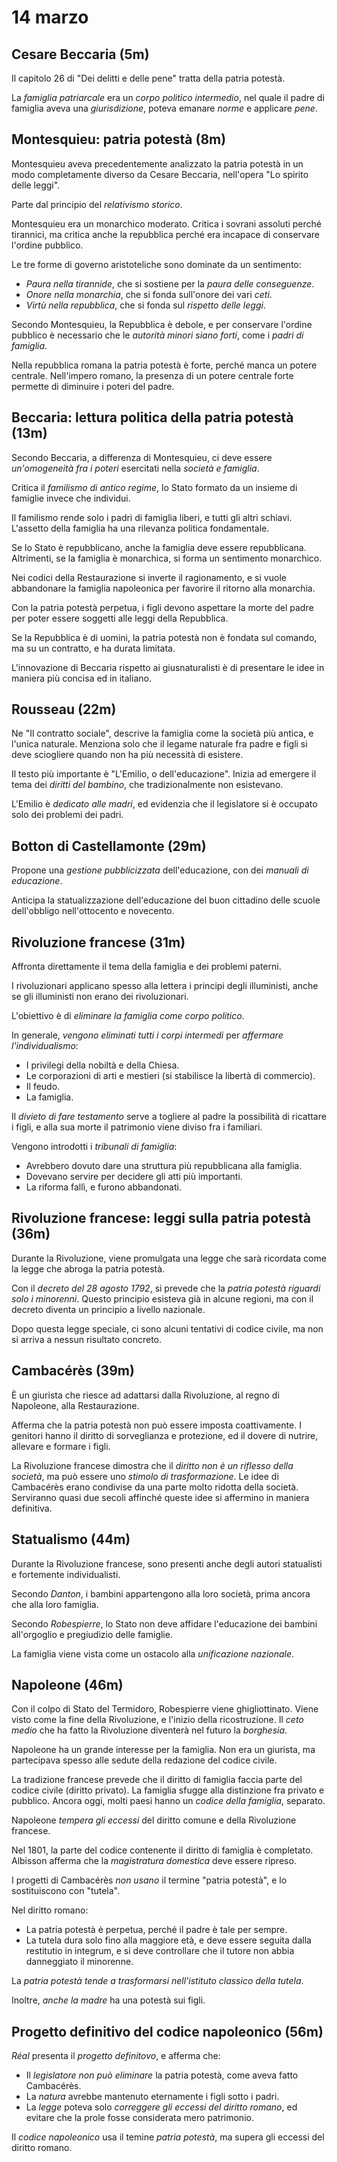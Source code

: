 # 14 marzo

<!--
vim: spell:spelllang=it
-->

## Cesare Beccaria (5m)

Il capitolo 26 di "Dei delitti e delle pene" tratta della patria potestà.

La *famiglia patriarcale* era un *corpo politico intermedio*, nel quale il padre di famiglia aveva una *giurisdizione*, poteva emanare *norme* e applicare *pene*.

## Montesquieu: patria potestà (8m)

Montesquieu aveva precedentemente analizzato la patria potestà in un modo completamente diverso da Cesare Beccaria, nell'opera "Lo spirito delle leggi".

Parte dal principio del *relativismo storico*.

Montesquieu era un monarchico moderato.
Critica i sovrani assoluti perché tirannici, ma critica anche la repubblica perché era incapace di conservare l'ordine pubblico.

Le tre forme di governo aristoteliche sono dominate da un sentimento:

* *Paura nella tirannide*, che si sostiene per la *paura delle conseguenze*.
* *Onore nella monarchia*, che si fonda sull'onore dei vari *ceti*.
* *Virtù nella repubblica*, che si fonda sul *rispetto delle leggi*.

Secondo Montesquieu, la Repubblica è debole, e per conservare l'ordine pubblico è necessario che le *autorità minori siano forti*, come i *padri di famiglia*.

Nella repubblica romana la patria potestà è forte, perché manca un potere centrale.
Nell'impero romano, la presenza di un potere centrale forte permette di diminuire i poteri del padre.

## Beccaria: lettura politica della patria potestà (13m)

Secondo Beccaria, a differenza di Montesquieu, ci deve essere *un'omogeneità fra i poteri* esercitati nella *società e famiglia*.

Critica il *familismo di antico regime*, lo Stato formato da un insieme di famiglie invece che individui.

Il familismo rende solo i padri di famiglia liberi, e tutti gli altri schiavi.
L'assetto della famiglia ha una rilevanza politica fondamentale.

Se lo Stato è repubblicano, anche la famiglia deve essere repubblicana.
Altrimenti, se la famiglia è monarchica, si forma un sentimento monarchico.

Nei codici della Restaurazione si inverte il ragionamento, e si vuole abbandonare la famiglia napoleonica per favorire il ritorno alla monarchia.

Con la patria potestà perpetua, i figli devono aspettare la morte del padre per poter essere soggetti alle leggi della Repubblica.

Se la Repubblica è di uomini, la patria potestà non è fondata sul comando, ma su un contratto, e ha durata limitata.

L'innovazione di Beccaria rispetto ai giusnaturalisti è di presentare le idee in maniera più concisa ed in italiano.

## Rousseau (22m)

Ne "Il contratto sociale", descrive la famiglia come la società più antica, e l'unica naturale.
Menziona solo che il legame naturale fra padre e figli si deve sciogliere quando non ha più necessità di esistere.

Il testo più importante è "L'Emilio, o dell'educazione".
Inizia ad emergere il tema dei *diritti del bambino*, che tradizionalmente non esistevano.

L'Emilio è *dedicato alle madri*, ed evidenzia che il legislatore si è occupato solo dei problemi dei padri.

## Botton di Castellamonte (29m)

Propone una *gestione pubblicizzata* dell'educazione, con dei *manuali di educazione*.

Anticipa la statualizzazione dell'educazione del buon cittadino delle scuole dell'obbligo nell'ottocento e novecento.

## Rivoluzione francese (31m)

Affronta direttamente il tema della famiglia e dei problemi paterni.

I rivoluzionari applicano spesso alla lettera i principi degli illuministi, anche se gli illuministi non erano dei rivoluzionari.

L'obiettivo è di *eliminare la famiglia come corpo politico*.

In generale, *vengono eliminati tutti i corpi intermedi* per *affermare l'individualismo*:

* I privilegi della nobiltà e della Chiesa.
* Le corporazioni di arti e mestieri (si stabilisce la libertà di commercio).
* Il feudo.
* La famiglia.

Il *divieto di fare testamento* serve a togliere al padre la possibilità di ricattare i figli, e alla sua morte il patrimonio viene diviso fra i familiari.

Vengono introdotti i *tribunali di famiglia*:

* Avrebbero dovuto dare una struttura più repubblicana alla famiglia.
* Dovevano servire per decidere gli atti più importanti.
* La riforma fallì, e furono abbandonati.

## Rivoluzione francese: leggi sulla patria potestà (36m)

Durante la Rivoluzione, viene promulgata una legge che sarà ricordata come la legge che abroga la patria potestà.

Con il *decreto del 28 agosto 1792*, si prevede che la *patria potestà riguardi solo i minorenni*.
Questo principio esisteva già in alcune regioni, ma con il decreto diventa un principio a livello nazionale.

Dopo questa legge speciale, ci sono alcuni tentativi di codice civile, ma non si arriva a nessun risultato concreto.

## Cambacérès (39m)

È un giurista che riesce ad adattarsi dalla Rivoluzione, al regno di Napoleone, alla Restaurazione.

Afferma che la patria potestà non può essere imposta coattivamente.
I genitori hanno il diritto di sorveglianza e protezione, ed il dovere di nutrire, allevare e formare i figli.

La Rivoluzione francese dimostra che il *diritto non è un riflesso della società*, ma può essere uno *stimolo di trasformazione*.
Le idee di Cambacérès erano condivise da una parte molto ridotta della società.
Serviranno quasi due secoli affinché queste idee si affermino in maniera definitiva.

## Statualismo (44m)

Durante la Rivoluzione francese, sono presenti anche degli autori statualisti e fortemente individualisti.

Secondo *Danton*, i bambini appartengono alla loro società, prima ancora che alla loro famiglia.

Secondo *Robespierre*, lo Stato non deve affidare l'educazione dei bambini all'orgoglio e pregiudizio delle famiglie.

La famiglia viene vista come un ostacolo alla *unificazione nazionale*.

## Napoleone (46m)

Con il colpo di Stato del Termidoro, Robespierre viene ghigliottinato.
Viene visto come la fine della Rivoluzione, e l'inizio della ricostruzione.
Il *ceto medio* che ha fatto la Rivoluzione diventerà nel futuro la *borghesia*.

Napoleone ha un grande interesse per la famiglia.
Non era un giurista, ma partecipava spesso alle sedute della redazione del codice civile.

La tradizione francese prevede che il diritto di famiglia faccia parte del codice civile (diritto privato).
La famiglia sfugge alla distinzione fra privato e pubblico.
Ancora oggi, molti paesi hanno un *codice della famiglia*, separato.

Napoleone *tempera gli eccessi* del diritto comune e della Rivoluzione francese.

Nel 1801, la parte del codice contenente il diritto di famiglia è completato.
Albisson afferma che la *magistratura domestica* deve essere ripreso.

I progetti di Cambacérès *non usano* il termine "patria potestà", e lo sostituiscono con "tutela".

Nel diritto romano:

* La patria potestà è perpetua, perché il padre è tale per sempre.
* La tutela dura solo fino alla maggiore età, e deve essere seguita dalla restitutio in integrum, e si deve controllare che il tutore non abbia danneggiato il minorenne.

La *patria potestà tende a trasformarsi nell'istituto classico della tutela*.

Inoltre, *anche la madre* ha una potestà sui figli.

## Progetto definitivo del codice napoleonico (56m)

*Réal* presenta il *progetto definitovo*, e afferma che:

* Il *legislatore non può eliminare* la patria potestà, come aveva fatto Cambacérès.
* La *natura* avrebbe mantenuto eternamente i figli sotto i padri.
* La *legge* poteva solo *correggere gli eccessi del diritto romano*, ed evitare che la prole fosse considerata mero patrimonio.

Il *codice napoleonico* usa il temine *patria potestà*, ma supera gli eccessi del diritto romano.
